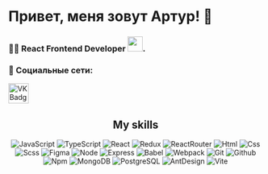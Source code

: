 # Привет, меня зовут Артур! 👋



### :man_technologist: React Frontend Developer <img src="https://media.giphy.com/media/WUlplcMpOCEmTGBtBW/giphy.gif" width="30px">.



### 🤝 Социальные сети:

<a href="https://vk.com/id163802415" target="_blank">
   <img src="https://cdn-icons-png.flaticon.com/512/145/145813.png" width="40" height="40" alt="VK Badge"/>
</a>



<h2 align="center">My skills</h2>

<div align="center">

  ![JavaScript](https://img.shields.io/badge/JavaScript-20232A?style=for-the-badge&logo=javascript)
  ![TypeScript](https://img.shields.io/badge/TypeScript-20232A?style=for-the-badge&logo=typescript)
  ![React](https://img.shields.io/badge/React-20232A?style=for-the-badge&logo=react)
  ![Redux](https://img.shields.io/badge/Redux-20232A?style=for-the-badge&logo=redux&logoColor=7749BD)
  ![ReactRouter](https://img.shields.io/badge/React_Router-20232A?style=for-the-badge&logo=react-router)
  ![Html](https://img.shields.io/badge/HTML5-20232A?style=for-the-badge&logo=html5)
  ![Css](https://img.shields.io/badge/CSS3-20232A?style=for-the-badge&logo=css3&logoColor=369AD6)
  ![Scss](https://img.shields.io/badge/scss-20232A?style=for-the-badge&logo=sass)
  ![Figma](https://img.shields.io/badge/figma-20232A?style=for-the-badge&logo=figma)
  ![Node](https://img.shields.io/badge/node-20232A?style=for-the-badge&logo=node.js)
  ![Express](https://img.shields.io/badge/express-20232A?style=for-the-badge&logo=express)
  ![Babel](https://img.shields.io/badge/babel-20232A?style=for-the-badge&logo=babel)
  ![Webpack](https://img.shields.io/badge/webpack-20232A?style=for-the-badge&logo=webpack)
  ![Git](https://img.shields.io/badge/git-20232A?style=for-the-badge&logo=git)
  ![Github](https://img.shields.io/badge/github-20232A?style=for-the-badge&logo=github)
  ![Npm](https://img.shields.io/badge/npm-20232A?style=for-the-badge&logo=npm)
  ![MongoDB](https://img.shields.io/badge/MongoDB-20232A?style=for-the-badge&logo=mongoDB)
  ![PostgreSQL](https://img.shields.io/badge/PostgreSQL-20232A?style=for-the-badge&logo=PostgreSQL)
  ![AntDesign](https://img.shields.io/badge/AntDesign-20232A?style=for-the-badge&logo=AntDesign)
  ![Vite](https://img.shields.io/badge/Vite-20232A?style=for-the-badge&logo=Vite)

</div>

